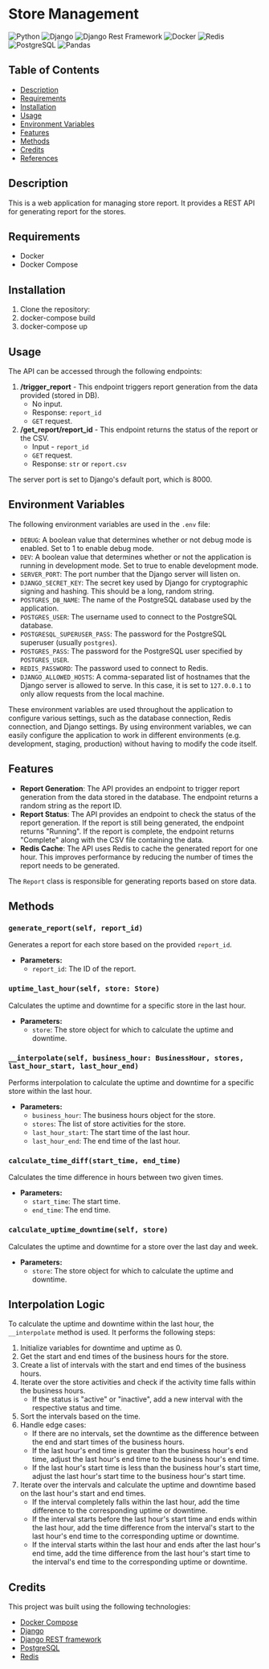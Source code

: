 # Store Management

![Python](https://img.shields.io/badge/-Python-blue?style=for-the-badge&logo=python&logoColor=white)
![Django](https://img.shields.io/badge/-Django-brightgreen?style=for-the-badge&logo=django&logoColor=white)
![Django Rest Framework](https://img.shields.io/badge/-Django%20Rest%20Framework-orange?style=for-the-badge&logo=django&logoColor=white)
![Docker](https://img.shields.io/badge/-Docker-blue?style=for-the-badge&logo=docker&logoColor=white)
![Redis](https://img.shields.io/badge/-Redis-red?style=for-the-badge&logo=redis&logoColor=white)
![PostgreSQL](https://img.shields.io/badge/-PostgreSQL-blue?style=for-the-badge&logo=postgresql&logoColor=white)
![Pandas](https://img.shields.io/badge/-Pandas-150458?style=for-the-badge&logo=pandas&logoColor=white)


## Table of Contents
- [Description](#description)
- [Requirements](#requirements)
- [Installation](#installation)
- [Usage](#usage)
- [Environment Variables](#environment-variables)
- [Features](#features)
- [Methods](#methods)
- [Credits](#credits)
- [References](#references)

## Description

This is a web application for managing store report. It provides a REST API for generating report for the stores.

## Requirements

- Docker
- Docker Compose

## Installation

1. Clone the repository:
2. docker-compose build
3. docker-compose up

## Usage

The API can be accessed through the following endpoints:

1. **/trigger_report** - This endpoint triggers report generation from the data provided (stored in DB).
    - No input.
    - Response: `report_id`
    - `GET` request.
2. **/get_report/report_id** - This endpoint returns the status of the report or the CSV.
    - Input - `report_id`
    - `GET` request.
    - Response: `str` or `report.csv`

The server port is set to Django's default port, which is 8000.

## Environment Variables

The following environment variables are used in the `.env` file:

- `DEBUG`: A boolean value that determines whether or not debug mode is enabled. Set to 1 to enable debug mode.
- `DEV`: A boolean value that determines whether or not the application is running in development mode. Set to true to enable development mode.
- `SERVER_PORT`: The port number that the Django server will listen on.
- `DJANGO_SECRET_KEY`: The secret key used by Django for cryptographic signing and hashing. This should be a long, random string.
- `POSTGRES_DB_NAME`: The name of the PostgreSQL database used by the application.
- `POSTGRES_USER`: The username used to connect to the PostgreSQL database.
- `POSTGRESQL_SUPERUSER_PASS`: The password for the PostgreSQL superuser (usually `postgres`).
- `POSTGRES_PASS`: The password for the PostgreSQL user specified by `POSTGRES_USER`.
- `REDIS_PASSWORD`: The password used to connect to Redis.
- `DJANGO_ALLOWED_HOSTS`: A comma-separated list of hostnames that the Django server is allowed to serve. In this case, it is set to `127.0.0.1` to only allow requests from the local machine.

These environment variables are used throughout the application to configure various settings, such as the database connection, Redis connection, and Django settings. By using environment variables, we can easily configure the application to work in different environments (e.g. development, staging, production) without having to modify the code itself.

## Features

- **Report Generation**: The API provides an endpoint to trigger report generation from the data stored in the database. The endpoint returns a random string as the report ID.
- **Report Status**: The API provides an endpoint to check the status of the report generation. If the report is still being generated, the endpoint returns "Running". If the report is complete, the endpoint returns "Complete" along with the CSV file containing the data.
- **Redis Cache**: The API uses Redis to cache the generated report for one hour. This improves performance by reducing the number of times the report needs to be generated.

The `Report` class is responsible for generating reports based on store data.

## Methods

### `generate_report(self, report_id)`

Generates a report for each store based on the provided `report_id`.

- **Parameters:**
  - `report_id`: The ID of the report.

### `uptime_last_hour(self, store: Store)`

Calculates the uptime and downtime for a specific store in the last hour.

- **Parameters:**
  - `store`: The store object for which to calculate the uptime and downtime.

### `__interpolate(self, business_hour: BusinessHour, stores, last_hour_start, last_hour_end)`

Performs interpolation to calculate the uptime and downtime for a specific store within the last hour.

- **Parameters:**
  - `business_hour`: The business hours object for the store.
  - `stores`: The list of store activities for the store.
  - `last_hour_start`: The start time of the last hour.
  - `last_hour_end`: The end time of the last hour.

### `calculate_time_diff(start_time, end_time)`

Calculates the time difference in hours between two given times.

- **Parameters:**
  - `start_time`: The start time.
  - `end_time`: The end time.

### `calculate_uptime_downtime(self, store)`

Calculates the uptime and downtime for a store over the last day and week.

- **Parameters:**
  - `store`: The store object for which to calculate the uptime and downtime.

## Interpolation Logic

To calculate the uptime and downtime within the last hour, the `__interpolate` method is used. It performs the following steps:

1. Initialize variables for downtime and uptime as 0.
2. Get the start and end times of the business hours for the store.
3. Create a list of intervals with the start and end times of the business hours.
4. Iterate over the store activities and check if the activity time falls within the business hours.
   - If the status is "active" or "inactive", add a new interval with the respective status and time.
5. Sort the intervals based on the time.
6. Handle edge cases:
   - If there are no intervals, set the downtime as the difference between the end and start times of the business hours.
   - If the last hour's end time is greater than the business hour's end time, adjust the last hour's end time to the business hour's end time.
   - If the last hour's start time is less than the business hour's start time, adjust the last hour's start time to the business hour's start time.
7. Iterate over the intervals and calculate the uptime and downtime based on the last hour's start and end times.
   - If the interval completely falls within the last hour, add the time difference to the corresponding uptime or downtime.
   - If the interval starts before the last hour's start time and ends within the last hour, add the time difference from the interval's start to the last hour's end time to the corresponding uptime or downtime.
   - If the interval starts within the last hour and ends after the last hour's end time, add the time difference from the last hour's start time to the interval's end time to the corresponding uptime or downtime.


## Credits

This project was built using the following technologies:

- [Docker Compose](https://docs.docker.com/compose/)
- [Django](https://www.djangoproject.com/)
- [Django REST framework](https://www.django-rest-framework.org/)
- [PostgreSQL](https://www.postgresql.org/)
- [Redis](https://redis.io/)

